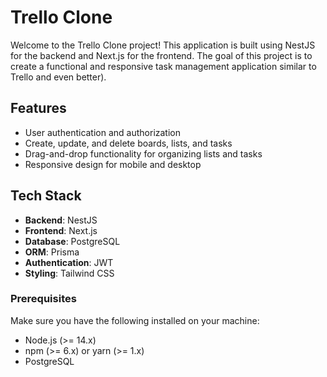# Trello Clone

Welcome to the Trello Clone project! This application is built using NestJS for the backend and Next.js for the frontend. The goal of this project is to create a functional and responsive task management application similar to Trello and even better).

## Features

-   User authentication and authorization
-   Create, update, and delete boards, lists, and tasks
-   Drag-and-drop functionality for organizing lists and tasks
-   Responsive design for mobile and desktop

## Tech Stack

-   **Backend**: NestJS
-   **Frontend**: Next.js
-   **Database**: PostgreSQL
-   **ORM**: Prisma
-   **Authentication**: JWT
-   **Styling**: Tailwind CSS

### Prerequisites

Make sure you have the following installed on your machine:

-   Node.js (>= 14.x)
-   npm (>= 6.x) or yarn (>= 1.x)
-   PostgreSQL
